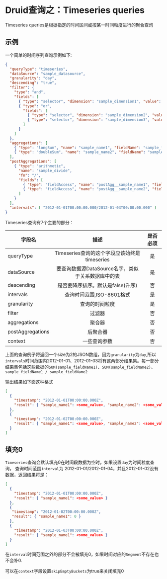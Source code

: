 # Druid查询之：Timeseries queries

Timeseries queries是根据指定的时间区间或按某一时间粒度进行的聚合查询

## 示例

一个简单的时间序列查询示例如下:
```json
{
  "queryType": "timeseries",
  "dataSource": "sample_datasource",
  "granularity": "day",
  "descending": "true",
  "filter": {
    "type": "and",
    "fields": [
      { "type": "selector", "dimension": "sample_dimension1", "value": "sample_value1" },
      { "type": "or",
        "fields": [
          { "type": "selector", "dimension": "sample_dimension2", "value": "sample_value2" },
          { "type": "selector", "dimension": "sample_dimension3", "value": "sample_value3" }
        ]
      }
    ]
  },
  "aggregations": [
    { "type": "longSum", "name": "sample_name1", "fieldName": "sample_fieldName1" },
    { "type": "doubleSum", "name": "sample_name2", "fieldName": "sample_fieldName2" }
  ],
  "postAggregations": [
    { "type": "arithmetic",
      "name": "sample_divide",
      "fn": "/",
      "fields": [
        { "type": "fieldAccess", "name": "postAgg__sample_name1", "fieldName": "sample_name1" },
        { "type": "fieldAccess", "name": "postAgg__sample_name2", "fieldName": "sample_name2" }
      ]
    }
  ],
  "intervals": [ "2012-01-01T00:00:00.000/2012-01-03T00:00:00.000" ]
}
```

Timeseries查询有7个主要的部分：

| 字段名        | 描述    |    是否必须 |
| --------   | :----------:   |:----------: |
| queryType        | Timeseries查询的这个字段应该始终是timeseries    | 是|
| dataSource        | 要查询数据源DataSource名字，类似于关系数据库中的表      | 是|
| descending        | 是否要降序排序。默认是false(升序)     | 否|
| intervals        | 查询时间范围,ISO-8601格式     | 是|
| granularity        | 查询的时间粒度     | 是|
| filter        | 过滤器     | 否|
| aggregations        | 聚合器     | 否|
| postAggregations        | 后聚合器     | 否|
| context        | 一些查询参数     | 否|

上面的查询例子将返回一个size为2的JSON数组，因为`granularity`为`day`,所以`intervals`时间范围内2012-01-01、2012-01-03将有这两部分结果集。每一部分结果集包括这些数据的`SUM(sample_fieldName1)`、`SUM(sample_fieldName2)`、`sample_fieldName1 / sample_fieldName2 `

输出结果如下面这种格式
```json
[
  {
    "timestamp": "2012-01-01T00:00:00.000Z",
    "result": { "sample_name1": <some_value>, "sample_name2": <some_value>, "sample_divide": <some_value> }
  },
  {
    "timestamp": "2012-01-02T00:00:00.000Z",
    "result": { "sample_name1": <some_value>, "sample_name2": <some_value>, "sample_divide": <some_value> }
  }
]
```

## 填充0
`Timeseries`查询会默认填充0在时间段数据为空时，如果设置`day`为时间粒度查询， 查询时间范围`interval`为 2012-01-01/2012-01-04，并且2012-01-02没有数据，返回结果将是：
```json
[
  {
    "timestamp": "2012-01-01T00:00:00.000Z",
    "result": { "sample_name1": <some_value> }
  },
  {
   "timestamp": "2012-01-02T00:00:00.000Z",
   "result": { "sample_name1": 0 }
  },
  {
    "timestamp": "2012-01-03T00:00:00.000Z",
    "result": { "sample_name1": <some_value> }
  }
]
```

在`interval`时间范围之外的部分不会被填充0，如果时间对应的`Segment`不存在也不会补0.

可以在`context`字段设置`skipEmptyBuckets`为true来关闭填充0
